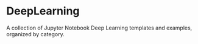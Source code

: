 # DeepLearning

A collection of Jupyter Notebook Deep Learning templates and examples, organized by category.
